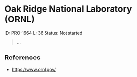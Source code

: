 # Oak Ridge National Laboratory (ORNL)

ID: PRO-1664
L: 36
Status: Not started

> …
> 

## References

- https://www.ornl.gov/
